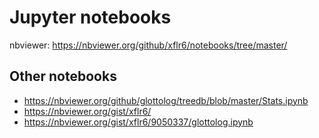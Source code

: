 Jupyter notebooks
=================

nbviewer: https://nbviewer.org/github/xflr6/notebooks/tree/master/


Other notebooks
---------------

- https://nbviewer.org/github/glottolog/treedb/blob/master/Stats.ipynb
- https://nbviewer.org/gist/xflr6/
- https://nbviewer.org/gist/xflr6/9050337/glottolog.ipynb
